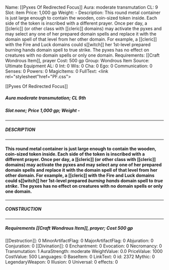 Name: [[Pyxes Of Redirected Focus]]
Aura: moderate transmutation
CL: 9
Slot: item
Price: 1,000 gp
Weight: -
Description: This round metal container is just large enough to contain the wooden, coin-sized token inside. Each side of the token is inscribed with a different prayer. Once per day, a [[cleric]] (or other class with [[cleric]] domains) may activate the pyxes and may select any one of her prepared domain spells and replace it with the domain spell of that level from her other domain. For example, a [[cleric]] with the Fire and Luck domains could s[[witch]] her 1st-level prepared burning hands domain spell to true strike. The pyxes has no effect on creatures with no domain spells or only one domain.
Requirements: [[Craft Wondrous Item]], prayer
Cost: 500 gp
Group: Wondrous Item
Source: Ultimate Equipment
AL: 0
Int: 0
Wis: 0
Cha: 0
Ego: 0
Communication: 0
Senses: 0
Powers: 0
MagicItems: 0
FullText: <link rel="stylesheet"href="PF.css"><div class="heading"><p class="alignleft">[[Pyxes Of Redirected Focus]]</p><div style="clear: both;"></div></div><div><h5><b>Aura </b>moderate transmutation; <b>CL </b>9th</h5><h5><b>Slot </b>none; <b>Price </b>1,000 gp; <b>Weight </b>-</h5></div><hr/><div><h5><b>DESCRIPTION</b></h5></div><hr/><div><h4><p>This round metal container is just large enough to contain the wooden, coin-sized token inside. Each side of the token is inscribed with a different prayer. Once per day, a [[cleric]] (or other class with [[cleric]] domains) may activate the pyxes and may select any one of her prepared domain spells and replace it with the domain spell of that level from her other domain. For example, a [[cleric]] with the Fire and Luck domains could s[[witch]] her 1st-level prepared <i>burning hands</i> domain spell to <i>true strike</i>. The pyxes has no effect on creatures with no domain spells or only one domain.</p></h4></div><hr/><div><h5><b>CONSTRUCTION</b></h5></div><hr/><div><h5><b>Requirements </b>[[Craft Wondrous Item]], <i>prayer</i>; <b>Cost </b>500 gp</h5></div>
[[Destruction]]: 0
MinorArtifactFlag: 0
MajorArtifactFlag: 0
Abjuration: 0
Conjuration: 0
[[Divination]]: 0
Enchantment: 0
Evocation: 0
Necromancy: 0
Transmutation: 1
AuraStrength: moderate
WeightValue: 0.0
PriceValue: 1000
CostValue: 500
Languages: 0
BaseItem: 0
LinkText: 0
id: 2372
Mythic: 0
LegendaryWeapon: 0
Illusion: 0
Universal: 0
effects: 0
